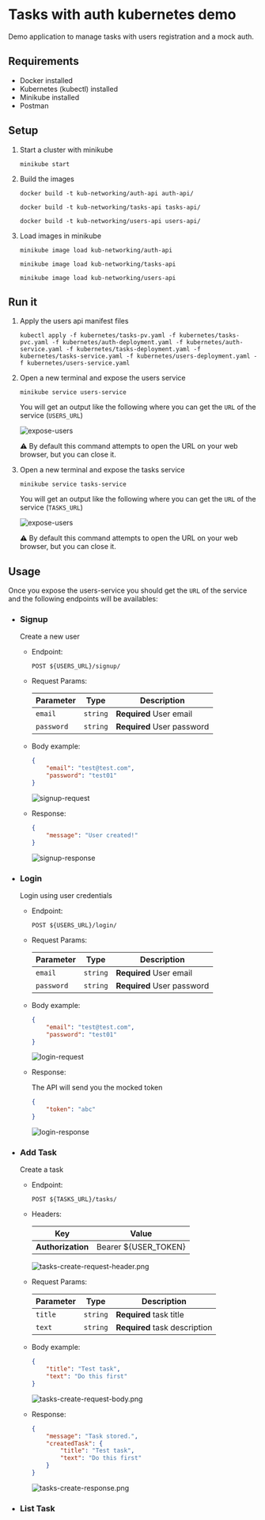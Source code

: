 # Tasks with auth kubernetes demo

Demo application to manage tasks with users registration and a mock auth.

## Requirements
- Docker installed
- Kubernetes (kubectl) installed
- Minikube installed
- Postman

## Setup

1. Start a cluster with minikube
    ```console
    minikube start
    ```

2. Build the images
    ```console
    docker build -t kub-networking/auth-api auth-api/
    ```
    ```console
    docker build -t kub-networking/tasks-api tasks-api/
    ```
    ```console
    docker build -t kub-networking/users-api users-api/
    ```

3. Load images in minikube
     ```console
    minikube image load kub-networking/auth-api
    ```
     ```console
    minikube image load kub-networking/tasks-api
    ```
     ```console
    minikube image load kub-networking/users-api
    ```


## Run it

1. Apply the users api manifest files
    
    ```console
    kubectl apply -f kubernetes/tasks-pv.yaml -f kubernetes/tasks-pvc.yaml -f kubernetes/auth-deployment.yaml -f kubernetes/auth-service.yaml -f kubernetes/tasks-deployment.yaml -f kubernetes/tasks-service.yaml -f kubernetes/users-deployment.yaml -f kubernetes/users-service.yaml
    ```

2. Open a new terminal and expose the users service
    
    ```console
    minikube service users-service
    ```

    You will get an output like the following where you can get the `URL` of the service (`USERS_URL`)

    ![expose-users](assets/expose-users.png)

    :warning: By default this command attempts to open the URL on your web browser, but you can close it.

3. Open a new terminal and expose the tasks service

    ```console
    minikube service tasks-service
    ```

    You will get an output like the following where you can get the `URL` of the service (`TASKS_URL`)

    ![expose-users](assets/expose-tasks.png)

    :warning: By default this command attempts to open the URL on your web browser, but you can close it.

## Usage

Once you expose the users-service you should get the `URL` of the service and the following endpoints will be availables:

- ### Signup

    Create a new user

    - Endpoint: 
        ```http
        POST ${USERS_URL}/signup/
        ```

    - Request Params:

        | Parameter | Type     | Description               |
        | --------- | -------- | ------------------------- |
        | `email`   | `string` | **Required** User email   |
        | `password`| `string` | **Required** User password|

    - Body example:

        ```JSON
        {
            "email": "test@test.com",
            "password": "test01"
        }
        ```
        ![signup-request](assets/signup-request.png)

    - Response:

        ```JSON
        {
            "message": "User created!"
        }
        ```
        ![signup-response](assets/signup-response.png)

- ### Login
    Login using user credentials

    - Endpoint: 
        ```http
        POST ${USERS_URL}/login/
        ```

    - Request Params:

        | Parameter | Type     | Description               |
        | --------- | -------- | ------------------------- |
        | `email`   | `string` | **Required** User email   |
        | `password`| `string` | **Required** User password|

    - Body example:

        ```JSON
        {
            "email": "test@test.com",
            "password": "test01"
        }
        ```
        ![login-request](assets/login-request.png)

    - Response:

        The API will send you the mocked token

        ```JSON
        {
            "token": "abc"
        }
        ```
        ![login-response](assets/login-response.png)

- ### Add Task

    Create a task

    - Endpoint: 
        ```http
        POST ${TASKS_URL}/tasks/
        ```

    - Headers:

        | Key               | Value                |
        | ----------------- | -------------------- |
        | **Authorization** | Bearer ${USER_TOKEN} |

        ![tasks-create-request-header.png](assets/tasks-create-request-header.png)

    - Request Params:

        | Parameter | Type     | Description                   |
        | --------- | -------- | -------------------------     |
        | `title`   | `string` | **Required** task title       |
        | `text`    | `string` | **Required** task description |

    - Body example:

        ```JSON
        {
            "title": "Test task", 
            "text": "Do this first"
        }
        ```
        ![tasks-create-request-body.png](assets/tasks-create-request-body.png)

    - Response:

        ```JSON
        {
            "message": "Task stored.",
            "createdTask": {
                "title": "Test task",
                "text": "Do this first"
            }    
        }
        ```
        ![tasks-create-response.png](assets/tasks-create-response.png)

- ### List Task
